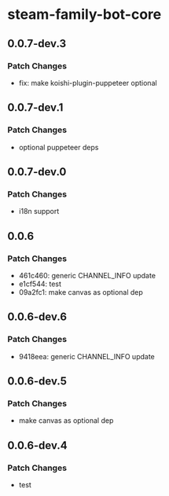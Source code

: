 # steam-family-bot-core

## 0.0.7-dev.3

### Patch Changes

- fix: make koishi-plugin-puppeteer optional

## 0.0.7-dev.1

### Patch Changes

- optional puppeteer deps

## 0.0.7-dev.0

### Patch Changes

- i18n support

## 0.0.6

### Patch Changes

- 461c460: generic CHANNEL_INFO update
- e1cf544: test
- 09a2fc1: make canvas as optional dep

## 0.0.6-dev.6

### Patch Changes

- 9418eea: generic CHANNEL_INFO update

## 0.0.6-dev.5

### Patch Changes

- make canvas as optional dep

## 0.0.6-dev.4

### Patch Changes

- test

